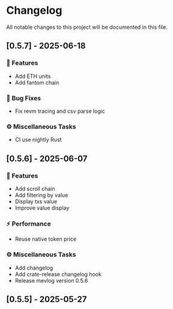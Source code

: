 # Changelog

All notable changes to this project will be documented in this file.

## [0.5.7] - 2025-06-18

### 🚀 Features

- Add ETH units
- Add fantom chain

### 🐛 Bug Fixes

- Fix revm tracing and csv parse logic

### ⚙️ Miscellaneous Tasks

- CI use nightly Rust

## [0.5.6] - 2025-06-07

### 🚀 Features

- Add scroll chain
- Add filtering by value
- Display txs value
- Improve value display

### ⚡ Performance

- Reuse native token price

### ⚙️ Miscellaneous Tasks

- Add changelog
- Add crate-release changelog hook
- Release mevlog version 0.5.6

## [0.5.5] - 2025-05-27

<!-- generated by git-cliff -->
